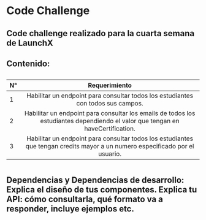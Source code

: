<h1 align = “center”> Code Challenge </h1>

<h2> Code challenge realizado para la cuarta semana de LaunchX</h2>
<h2> Contenido: <h2/>

| N° | Requerimiento |
| ------------- |:-------------:| 
|1|Habilitar un endpoint para consultar todos los estudiantes con todos sus campos.|
|2|Habilitar un endpoint para consultar los emails de todos los estudiantes dependiendo el valor que tengan en haveCertification.|
|3|Habilitar un endpoint para consultar todos los estudiantes que tengan credits mayor a un numero especificado por el usuario.|
 </br>
Dependencias y Dependencias de desarrollo:
 </br>
Explica el diseño de tus componentes.
Explica tu API: cómo consultarla, qué formato va a responder, incluye ejemplos etc.

